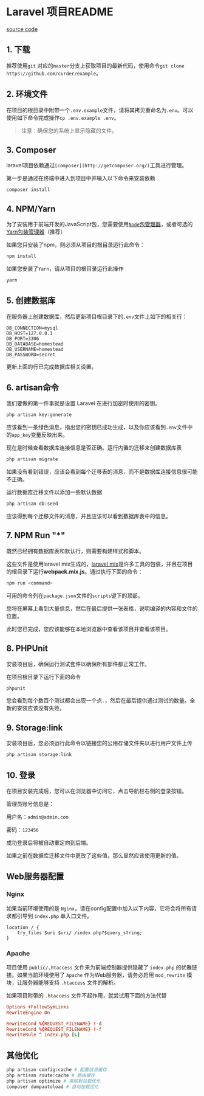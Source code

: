 # Laravel 项目README

[source code](https://raw.githubusercontent.com/curder/blog/master/docs/languages/laravel/laravel-project-initialize-readme-template.md)

## 1. 下载

推荐使用`git` 对应的`master`分支上获取项目的最新代码，使用命令`git clone https://github.com/curder/example`。

## 2. 环境文件

在项目的根目录中附带一个`.env.example`文件，请将其拷贝重命名为`.env`。可以使用如下命令完成操作`cp .env.example .env`。

> 注意：确保您的系统上显示隐藏的文件。

## 3. Composer

laravel项目依赖通过`[composer](http://getcomposer.org/)`工具进行管理。

第一步是通过在终端中进入到项目中并输入以下命令来安装依赖

```bash
composer install
```

## 4. NPM/Yarn

为了安装用于前端开发的JavaScript包，您需要使用[`Node`包管理器](https://www.npmjs.com/)，或者可选的[Yarn包装管理器](https://code.facebook.com/posts/1840075619545360)（推荐）

如果您只安装了npm，则必须从项目的根目录运行此命令：

```bash
npm install
```

如果您安装了`Yarn`，请从项目的根目录运行此操作

```bash
yarn
```

## 5. 创建数据库

在服务器上创建数据库，然后更新项目根目录下的`.env`文件上如下的相关行：

```dotenv
DB_CONNECTION=mysql
DB_HOST=127.0.0.1
DB_PORT=3306
DB_DATABASE=homestead
DB_USERNAME=homestead
DB_PASSWORD=secret
```

更新上面的行已完成数据库相关设置。

## 6. artisan命令

我们要做的第一件事就是设置 Laravel 在进行加密时使用的密钥。

```bash
php artisan key:generate
```

应该看到一条绿色消息，指出您的密钥已成功生成，以及你应该看到`.env`文件中的`app_key`变量反映出来。

现在是时候查看数据库连接信息是否正确。运行内置的迁移来创建数据库表

```bash
php artisan migrate
```

如果没有看到错误，应该会看到每个迁移表的消息，而不是数据库连接信息很可能不正确。

运行数据库迁移文件以添加一些默认数据

```bash
php artisan db:seed
```

应该得到每个迁移文件的消息，并且应该可以看到数据库表中的信息。

## 7. NPM Run "*"

既然已经拥有数据库表和默认行，则需要构建样式和脚本。

这些文件是使用laravel
mix生成的，[laravel mix](https://laravel.0x123.com/zh/docs/5.5/mix)是许多工具的包装，并且在项目的根目录下运行**webpack.mix.js**。通过执行下面的命令：

```bash
npm run <command>
```

可用的命令列在`package.json`文件的`scripts`键下的顶部。

您将在屏幕上看到大量信息，然后在最后提供一张表格，说明编译的内容和文件的位置。

此时您已完成，您应该能够在本地浏览器中查看该项目并查看该项目。

## 8. PHPUnit

安装项目后，确保运行测试套件以确保所有部件都正常工作。

在项目根目录下运行下面的命令

```bash
phpunit
```

您会看到每个数百个测试都会出现一个点`.`，然后在最后提供通过测试的数量。全新的安装应该没有失败。

## 9. Storage:link

安装项目后，您必须运行此命令以链接您的公用存储文件夹以进行用户文件上传

```bash
php artisan storage:link
```

## 10. 登录

在项目安装完成后，您可以在浏览器中访问它，点击导航栏右侧的登录按钮。

管理员账号信息是：

用户名：`admin@admin.com`

密码：`123456`

成功登录后将被自动重定向到后端。

如果之前在数据库迁移文件中更改了这些值，那么显然应该使用更新的值。

## Web服务器配置

### Nginx

如果当前环境使用的是 `Nginx`，请在config配置中加入以下内容，它将会将所有请求都引导到 `index.php` 单入口文件。

```
location / {
    try_files $uri $uri/ /index.php?$query_string;
}
```

### Apache

项目使用 `public/.htaccess` 文件来为前端控制器提供隐藏了 `index.php` 的优雅链接。如果当前环境使用了 `Apache` 作为Web服务器，请务必启用 `mod_rewrite`
模块，让服务器能够支持 `.htaccess` 文件的解析。

如果项目附带的 `.htaccess` 文件不起作用，就尝试用下面的方法代替

```conf
Options +FollowSymLinks
RewriteEngine On

RewriteCond %{REQUEST_FILENAME} !-d
RewriteCond %{REQUEST_FILENAME} !-f
RewriteRule ^ index.php [L]
```

## 其他优化

```bash
php artisan config:cache # 配置信息缓存
php artisan route:cache # 路由缓存
php artisan optimize # 类映射加载优化
composer dumpautoload # 自动加载优化
```
